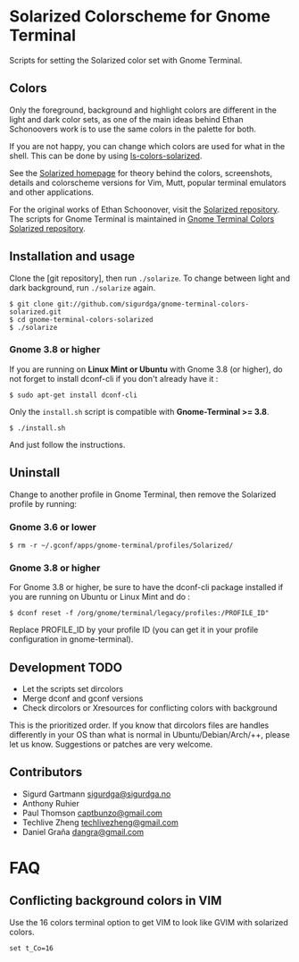 Solarized Colorscheme for Gnome Terminal
========================================

Scripts for setting the Solarized color set with Gnome Terminal.

Colors
------

Only the foreground, background and highlight colors are different in the light
and dark color sets, as one of the main ideas behind Ethan Schonoovers work is
to use the same colors in the palette for both.

If you are not happy, you can change which colors are used for what in the
shell. This can be done by using [ls-colors-solarized].

See the [Solarized homepage] for theory behind the colors, screenshots, details
and colorscheme versions for Vim, Mutt, popular terminal emulators and other
applications.

For the original works of Ethan Schoonover, visit the [Solarized repository].
The scripts for Gnome Terminal is maintained in [Gnome Terminal Colors
Solarized repository].

Installation and usage
----------------------

Clone the [git repository], then run `./solarize`. To change between light and
dark background, run `./solarize` again.

    $ git clone git://github.com/sigurdga/gnome-terminal-colors-solarized.git
    $ cd gnome-terminal-colors-solarized
    $ ./solarize

### Gnome 3.8 or higher

If you are running on <b>Linux Mint or Ubuntu</b> with Gnome 3.8 (or higher),
do not forget to install dconf-cli if you don't already have it :

    $ sudo apt-get install dconf-cli

Only the `install.sh` script is compatible with <b>Gnome-Terminal >= 3.8</b>.

    $ ./install.sh
    
And just follow the instructions.

Uninstall
---------

Change to another profile in Gnome Terminal, then remove the Solarized profile
by running:

### Gnome 3.6 or lower

    $ rm -r ~/.gconf/apps/gnome-terminal/profiles/Solarized/

### Gnome 3.8 or higher

For Gnome 3.8 or higher, be sure to have the dconf-cli package installed
if you are running on Ubuntu or Linux Mint and do :

    $ dconf reset -f /org/gnome/terminal/legacy/profiles:/PROFILE_ID"

Replace PROFILE_ID by your profile ID (you can get it in your profile
configuration in gnome-terminal).

Development TODO
----------------

* Let the scripts set dircolors
* Merge dconf and gconf versions
* Check dircolors or Xresources for conflicting colors with background

This is the prioritized order. If you know that dircolors files are handles differently in your OS than what is normal in Ubuntu/Debian/Arch/++, please let us know. Suggestions or patches are very welcome.

Contributors
------------

* Sigurd Gartmann <sigurdga@sigurdga.no>
* Anthony Ruhier </Anthony25>
* Paul Thomson <captbunzo@gmail.com>
* Techlive Zheng <techlivezheng@gmail.com>
* Daniel Graña <dangra@gmail.com>

FAQ
===

Conflicting background colors in VIM
------------------------------------

Use the 16 colors terminal option to get VIM to look like GVIM with solarized
colors.

    set t_Co=16

[Solarized homepage]:   http://ethanschoonover.com/solarized
[Solarized repository]: https://github.com/altercation/solarized
[Gnome Terminal Colors Solarized repository]: https://github.com/sigurdga/gnome-terminal-colors-solarized
[ls-colors-solarized]: https://github.com/sigurdga/ls-colors-solarized
